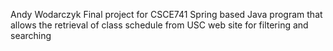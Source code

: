 Andy Wodarczyk
Final project for CSCE741
Spring based Java program that allows the retrieval of class schedule from USC web site for filtering and searching
